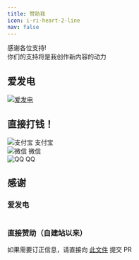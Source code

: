 ```yaml
---
title: 赞助我
icon: i-ri-heart-2-line
nav: false
---
```


<!-- markdownlint-disable MD026 MD033 -->

<div class="text-center">

感谢各位支持!  
你们的支持将是我创作新内容的动力

</div>

## 爱发电

<div class="w-216px m-auto">
  <a href="https://afdian.net/a/lgc2333">
    <img src="https://pic1.afdiancdn.com/static/img/welcome/button-sponsorme.png" alt="爱发电">
  </a>
</div>

## 直接打钱！

<div class="w-fit m-auto flex flex-wrap items-center justify-center">
  <div class="flex flex-col items-center justify-center">
    <img src="/assets/donate/alipay.jpg" alt="支付宝" class="w-200px m-0! border-solid border-white border-1px">
    <span>支付宝</span>
  </div>
  <div class="flex flex-col items-center justify-center">
    <img src="/assets/donate/wechat.png" alt="微信" class="w-200px m-0! border-solid border-white border-1px">
    <span>微信</span>
  </div>
  <div class="flex flex-col items-center justify-center">
    <img src="/assets/donate/qq.png" alt="QQ" class="w-200px m-0! border-solid border-white border-1px">
    <span>QQ</span>
  </div>
</div>

## 感谢

<h3 class="w-fit m-auto">爱发电</h3>

<img v-svg-inline class="max-w-100% h-auto m-auto" src="/sponsors/afdian.svg" alt="" data-no-zoom />

<h3 class="w-fit m-auto">直接赞助（自建站以来）</h3>

<div class="text-center">如果需要订正信息，请直接向 <a href="https://github.com/lgc2333/blog/blob/master/public/sponsors/direct-raw.json" target="_blank">此文件</a> 提交 PR</div>

<img v-svg-inline class="max-w-100% h-auto m-auto" src="/sponsors/direct.svg" alt="" data-no-zoom />
